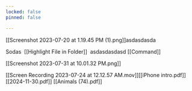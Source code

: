 ```yaml
---
locked: false
pinned: false

---
```


[[Screenshot 2023-07-20 at 1.19.45 PM (1).png]]asdasdasda

Sodas  [[Highlight File in Folder]]  asdasdasdasd [[Command]]

[[Screenshot 2023-07-31 at 10.01.32 PM.png]]

[[Screen Recording 2023-07-24 at 12.12.57 AM.mov]][[iPhone intro.pdf]] [[2024-11-30.pdf]] [[Animals (74).pdf]]